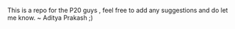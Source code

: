 This is a repo for the P20 guys , feel free to add any suggestions and do let me know.
~ Aditya Prakash ;)
